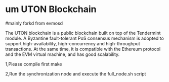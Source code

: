 # um UTON Blockchain

#mainly forkd from evmosd

The UTON blockchain is a public blockchain built on top of the Tendermint module. A Byzantine fault-tolerant PoS consensus mechanism is adopted to support high-availability, high-concurrency and high-throughput transactions. At the same time, it is compatible with the Ethereum protocol and the EVM virtual machine, and has good scalability.

1,Please compile first
make

2,Run the synchronization node and execute the full_node.sh script